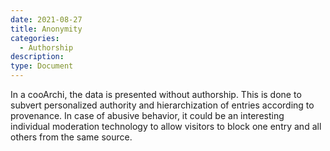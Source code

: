```yaml
---
date: 2021-08-27
title: Anonymity
categories:
  - Authorship
description: 
type: Document
---
```

In a cooArchi, the data is presented without authorship. This is done to subvert personalized authority and hierarchization of entries according to provenance. In case of abusive behavior, it could be an interesting individual moderation technology to allow visitors to block one entry and all others from the same source.
